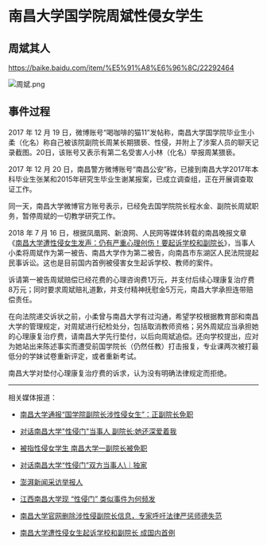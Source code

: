 # 南昌大学国学院周斌性侵女学生

## 周斌其人

<https://baike.baidu.com/item/%E5%91%A8%E6%96%8C/22292464>

![周斌.png](https://i.loli.net/2018/07/12/5b468ab9d54dd.png)

## 事件过程

2017 年 12 月 19 日，微博账号“喝咖啡的猫11”发帖称，南昌大学国学院毕业生小柔（化名）称自己被该院副院长周某长期猥亵、性侵，并附上了涉案人员的聊天记录截图。20日，该账号又表示有第二名受害人小林（化名）举报周某猥亵。

2017 年 12 月 20 日，南昌警方微博账号“南昌公安”称，已接到南昌大学2017年本科毕业生张某和2015年研究生毕业生谢某报案，已成立调查组，正在开展调查取证工作。

同一天，南昌大学微博官方账号表示，已经免去国学院院长程水金、副院长周斌职务，暂停周斌的一切教学研究工作。

2018 年 7 月 16 日，根据凤凰网、新浪网、人民网等媒体转载的南昌晚报文章《[南昌大学遭性侵女生发声：仍有严重心理创伤！要起诉学校和副院长](https://weibo.com/ttarticle/p/show?id=2309351000054262476433766896)》，当事人小柔将周斌作为第一被告、南昌大学作为第二被告，向南昌市东湖区人民法院提起民事诉讼。这也是目前国内首例被侵害女生起诉学校、教师的案件。

诉请第一被告周斌赔偿已经花费的心理咨询费1万元，并支付后续心理康复治疗费8万元；同时要求周斌赔礼道歉，并支付精神抚慰金5万元，南昌大学承担连带赔偿责任。

在向法院递交诉状之前，小柔曾与南昌大学有过沟通，希望学校根据教育部和南昌大学的管理规定，对周斌进行纪检处分，包括取消教师资格；另外周斌应当承担她的心理康复治疗费，请南昌大学先行垫付，以后向周斌追偿。还向学校提出，应对为她站出来陈述事实而遭受前国学院长（仍然任教）打击报复，专业课两次被打最低分的学妹试卷重新评定，或者重新考试。

南昌大学对垫付心理康复治疗费的诉求，认为没有明确法律规定而拒绝。

---

相关媒体报道：

- [南昌大学通报“国学院副院长涉性侵女生”：正副院长免职](https://www.thepaper.cn/newsDetail_forward_1914725)

- [对话南昌大学"性侵门"当事人 副院长:她还深爱着我
](http://news.163.com/17/1221/00/D64V347N0001899N.html)

- [被指性侵女学生 南昌大学一副院长被免职](http://www.bjnews.com.cn/news/2017/12/21/469477.html)

- [对话南昌大学“性侵门”双方当事人\｜独家](https://mp.weixin.qq.com/s/ha4TgwFl4ndkkJGYPt0LIQ)

- [澎湃新闻采访举报人](https://www.thepaper.cn/newsDetail_forward_1913762)

- [江西南昌大学现 “性侵门” 类似事件为何频发
](https://www.bbc.com/zhongwen/simp/chinese-news-42451635)

- [南昌大学官网删除涉性侵副院长信息，专家呼吁法律严惩师德失范](http://www.sohu.com/a/211864579_115479)

- [南昌大学遭性侵女生起诉学校和副院长 成国内首例](http://news.ifeng.com/a/20180716/59212306_0.shtml)
